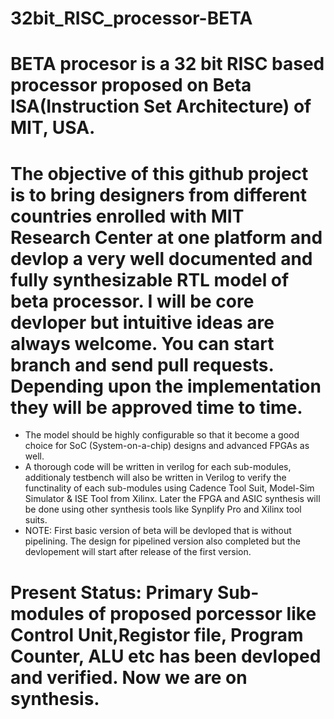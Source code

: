# 32bit_RISC_processor-BETA
# BETA procesor is a 32 bit RISC based processor proposed on Beta ISA(Instruction Set Architecture) of MIT, USA.
#  The objective of this github project is to bring designers from different countries enrolled with MIT Research Center at one platform and devlop a very well documented and fully synthesizable RTL model of beta processor. I will be core devloper but intuitive ideas are always welcome. You can start branch and send pull requests. Depending upon the implementation they will be approved time to time.

- The model should be highly configurable so that it become a good choice for SoC (System-on-a-chip) designs and advanced FPGAs as well. 
- A thorough code will be written in verilog for each sub-modules, additionaly testbench will also be written in Verilog to verify the functinality of each sub-modules using Cadence Tool Suit, Model-Sim Simulator & ISE Tool from Xilinx. Later the FPGA and ASIC synthesis will be done using other synthesis tools like Synplify Pro and Xilinx tool suits.
- NOTE: First basic version of beta will be devloped that is without pipelining. The design for pipelined version also completed but the devlopement will start after release of the first version.

# Present Status: Primary Sub-modules of proposed porcessor like Control Unit,Registor file, Program Counter, ALU etc has been devloped and verified. Now we are on synthesis.
